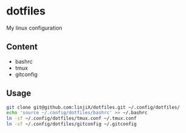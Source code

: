 # dotfiles

My linux configuration

## Content

-   bashrc
-   tmux
-   gitconfig

## Usage

```sh
git clone git@github.com:linjiX/dotfiles.git ~/.config/dotfiles/
echo 'source ~/.config/dotfiles/bashrc' >> ~/.bashrc
ln -sf ~/.config/dotfiles/tmux.conf ~/.tmux.conf
ln -sf ~/.config/dotfiles/gitconfig ~/.gitconfig
```

